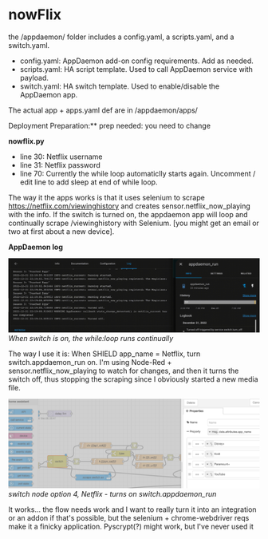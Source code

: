 # nowFlix

the /appdaemon/ folder includes a config.yaml, a scripts.yaml, and a switch.yaml.

- config.yaml: AppDaemon add-on config requirements. Add as needed.
- scripts.yaml: HA script template. Used to call AppDaemon service with payload.
- switch.yaml: HA switch template. Used to enable/disable the AppDaemon app.

The actual app + apps.yaml def are in /appdaemon/apps/

Deployment Preparation:** prep needed: you need to change

<b>nowflix.py</b>

- line 30: Netflix username
- line 31: Netflix password
- line 70: Currently the while loop automaticlly starts again. Uncomment / edit line to add sleep at end of while loop.


The way it the apps works is that it uses selenium to scrape https://netflix.com/viewinghistory and creates sensor.netflix_now_playing with the info. If the switch is turned on, the appdaemon app will loop and continually scrape /viewinghistory with Selenium. [you might get an email or two at first about a new device].

<b>AppDaemon log</b>

![example of running log](./img/log.gif)
*When switch is on, the while:loop runs continually*

The way I use it is: When SHIELD app_name = Netflix, turn switch.appdaemon_run on. I'm using Node-Red + sensor.netflix_now_playing to watch for changes, and then it turns the switch off, thus stopping the scraping since I obviously started a new media file.

![example of node-red flow](./img/node-red.png)
*switch node option 4, Netflix - turns on switch.appdaemon_run*

It works... the flow needs work and I want to really turn it into an integration or an addon if that's possible, but the selenium + chrome-webdriver reqs make it a finicky application. Pyscrypt(?) might work, but I've never used it
